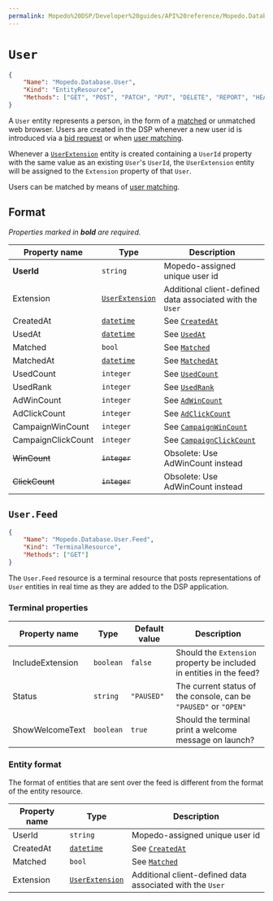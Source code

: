 ```yaml
---
permalink: Mopedo%20DSP/Developer%20guides/API%20reference/Mopedo.Database/User/
---
```


# `User`

```json
{
    "Name": "Mopedo.Database.User",
    "Kind": "EntityResource",
    "Methods": ["GET", "POST", "PATCH", "PUT", "DELETE", "REPORT", "HEAD"]
}
```

A `User` entity represents a person, in the form of a [matched](../../../../Feature%20guides/User%20matching) or unmatched web browser. Users are created in the DSP whenever a new user id is introduced via a [bid request](../BidRequest) or when [user matching](../../../../Feature%20guides/User%20matching).

Whenever a [`UserExtension`](../../Mopedo.ClientData/UserExtension) entity is created containing a `UserId` property with the same value as an existing `User`'s `UserId`, the `UserExtension` entity will be assigned to the `Extension` property of that `User`.

Users can be matched by means of [user matching](../../../../Feature%20guides/User%20matching).

## Format

_Properties marked in **bold** are required._

Property name      | Type                                                     | Description
------------------ | -------------------------------------------------------- | ---------------------------------------------------------------------
**UserId**         | `string`                                                 | Mopedo-assigned unique user id
Extension          | [`UserExtension`](../../Mopedo.ClientData/UserExtension) | Additional client-defined data associated with the `User`
CreatedAt          | [`datetime`](../../Datetime)                             | See [`CreatedAt`](../Common%20properties#createdat)
UsedAt             | [`datetime`](../../Datetime)                             | See [`UsedAt`](../Common%20properties#usedat)
Matched            | `bool`                                                   | See [`Matched`](../Common%20properties#matched)
MatchedAt          | [`datetime`](../../Datetime)                             | See [`MatchedAt`](../Common%20properties#matchedat)
UsedCount          | `integer`                                                | See [`UsedCount`](../Common%20properties#usedcount)
UsedRank           | `integer`                                                | See [`UsedRank`](../Common%20properties#usedrank)
AdWinCount         | `integer`                                                | See [`AdWinCount`](../Common%20properties#adwincount)
AdClickCount       | `integer`                                                | See [`AdClickCount`](../Common%20properties#adclickcount)
CampaignWinCount   | `integer`                                                | See [`CampaignWinCount`](../Common%20properties#campaignwincount)
CampaignClickCount | `integer`                                                | See [`CampaignClickCount`](../Common%20properties#campaignclickcount)
~~WinCount~~       | ~~`integer`~~                                            | Obsolete: Use AdWinCount instead
~~ClickCount~~     | ~~`integer`~~                                            | Obsolete: Use AdWinCount instead

## `User.Feed`

```json
{
    "Name": "Mopedo.Database.User.Feed",
    "Kind": "TerminalResource",
    "Methods": ["GET"]
}
```

The `User.Feed` resource is a terminal resource that posts representations of `User` entities in real time as they are added to the DSP application.

### Terminal properties

Property name    | Type      | Default value | Description
---------------- | --------- | ------------- | --------------------------------------------------------------------
IncludeExtension | `boolean` | `false`       | Should the `Extension` property be included in entities in the feed?
Status           | `string`  | `"PAUSED"`    | The current status of the console, can be `"PAUSED"` or `"OPEN"`
ShowWelcomeText  | `boolean` | `true`        | Should the terminal print a welcome message on launch?

### Entity format

The format of entities that are sent over the feed is different from the format of the entity resource.

Property name | Type                                                     | Description
------------- | -------------------------------------------------------- | ---------------------------------------------------------
UserId        | `string`                                                 | Mopedo-assigned unique user id
CreatedAt     | [`datetime`](../../Datetime)                             | See [`CreatedAt`](../Common%20properties#createdat)
Matched       | `bool`                                                   | See [`Matched`](../Common%20properties#matched)
Extension     | [`UserExtension`](../../Mopedo.ClientData/UserExtension) | Additional client-defined data associated with the `User`

